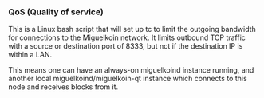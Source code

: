 ### QoS (Quality of service) ###

This is a Linux bash script that will set up tc to limit the outgoing bandwidth for connections to the Miguelkoin network. It limits outbound TCP traffic with a source or destination port of 8333, but not if the destination IP is within a LAN.

This means one can have an always-on miguelkoind instance running, and another local miguelkoind/miguelkoin-qt instance which connects to this node and receives blocks from it.
